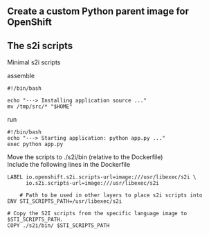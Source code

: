 Create a custom Python parent image for OpenShift
-------------------------------------------------

## The s2i scripts
Minimal s2i scripts

assemble
```
#!/bin/bash

echo "---> Installing application source ..."
mv /tmp/src/* "$HOME"
```

run
```
#!/bin/bash
echo "---> Starting application: python app.py ..."
exec python app.py
```

Move the scripts to ./s2i/bin (relative to the Dockerfile)  
Include the following lines in the Dockerfile
```
LABEL io.openshift.s2i.scripts-url=image:///usr/libexec/s2i \
      io.s2i.scripts-url=image:///usr/libexec/s2i 

    # Path to be used in other layers to place s2i scripts into
ENV STI_SCRIPTS_PATH=/usr/libexec/s2i 
 
# Copy the S2I scripts from the specific language image to $STI_SCRIPTS_PATH.
COPY ./s2i/bin/ $STI_SCRIPTS_PATH
```


